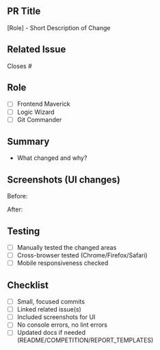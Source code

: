 ## PR Title
[Role] - Short Description of Change

## Related Issue
Closes #<issue-number>

## Role
- [ ] Frontend Maverick
- [ ] Logic Wizard
- [ ] Git Commander

## Summary
- What changed and why?

## Screenshots (UI changes)
Before:

After:

## Testing
- [ ] Manually tested the changed areas
- [ ] Cross-browser tested (Chrome/Firefox/Safari)
- [ ] Mobile responsiveness checked

## Checklist
- [ ] Small, focused commits
- [ ] Linked related issue(s)
- [ ] Included screenshots for UI
- [ ] No console errors, no lint errors
- [ ] Updated docs if needed (README/COMPETITION/REPORT_TEMPLATES) 
